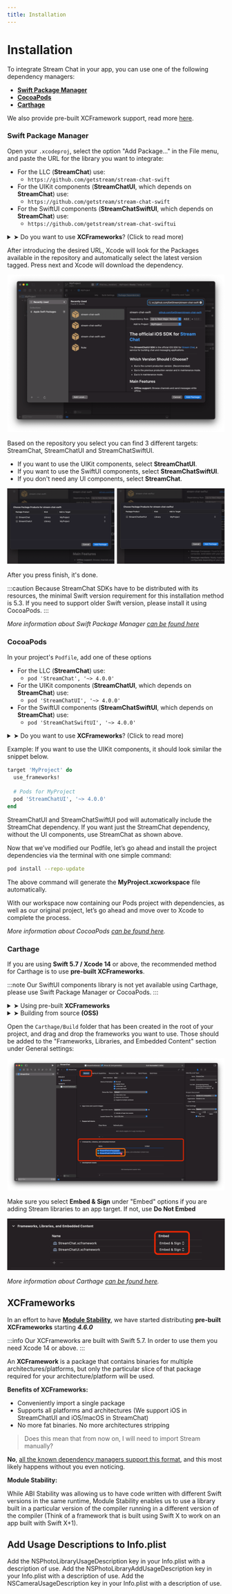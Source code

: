```yaml
---
title: Installation
---
```


# Installation

To integrate Stream Chat in your app, you can use one of the following dependency managers:

- [**Swift Package Manager**](#swift-package-manager)
- [**CocoaPods**](#cocoapods)
- [**Carthage**](#carthage)

We also provide pre-built XCFramework support, read more [here](#xcframeworks).

### Swift Package Manager

Open your `.xcodeproj`, select the option "Add Package..." in the File menu, and paste the URL for the library you want to integrate:

- For the LLC (**StreamChat**) use:
  - `https://github.com/getstream/stream-chat-swift`
- For the UIKit components (**StreamChatUI**, which depends on **StreamChat**) use:
  - `https://github.com/getstream/stream-chat-swift`
- For the SwiftUI components (**StreamChatSwiftUI**, which depends on **StreamChat**) use:
  - `https://github.com/getstream/stream-chat-swiftui`

<details><summary>➤ Do you want to use <b>XCFrameworks</b>? (Click to read more)</summary>
<p>

:::caution
Our XCFrameworks are built with **Swift 5.7**. In order to use them you need **Xcode 14** or above
:::

You can learn more about [our Module Stable XCFrameworks here](#xcframeworks)

- For the LLC (**StreamChat**) use:
  - `https://github.com/getstream/stream-chat-swift-spm`
- For the UIKit components (**StreamChatUI**, which depends on **StreamChat**) use:
  - `https://github.com/getstream/stream-chat-swift-spm`

</p>
</details>


After introducing the desired URL, Xcode will look for the Packages available in the repository and automatically select the latest version tagged. Press next and Xcode will download the dependency.

![Screenshot shows an Xcode screen selecting a dependency version and an Xcode screen downloading that dependency](../assets/spm-01.png)

Based on the repository you select you can find 3 different targets: StreamChat, StreamChatUI and StreamChatSwiftUI.

- If you want to use the UIKit components, select **StreamChatUI**.
- If you want to use the SwiftUI components, select **StreamChatSwiftUI**.
- If you don't need any UI components, select **StreamChat**.

![Screenshot shows an Xcode screen with dependency targets to be selected](../assets/spm-02.png)

After you press finish, it's done.

:::caution
Because StreamChat SDKs have to be distributed with its resources, the minimal Swift version requirement for this installation method is 5.3. If you need to support older Swift version, please install it using CocoaPods.
:::

_More information about Swift Package Manager [can be found here](https://www.swift.org/package-manager/)_

### CocoaPods

In your project's `Podfile`, add one of these options

- For the LLC (**StreamChat**) use:
  - `pod 'StreamChat', '~> 4.0.0'`
- For the UIKit components (**StreamChatUI**, which depends on **StreamChat**) use:
  - `pod 'StreamChatUI', '~> 4.0.0'`
- For the SwiftUI components (**StreamChatSwiftUI**, which depends on **StreamChat**) use:
  - `pod 'StreamChatSwiftUI', '~> 4.0.0'`

<details><summary>➤ Do you want to use <b>XCFrameworks</b>? (Click to read more)</summary>
<p>

:::caution
Our XCFrameworks are built with **Swift 5.7**. In order to use them you need **Xcode 14** or above
:::

You can learn more about [our Module Stable XCFrameworks here](#xcframeworks)

- For the LLC (**StreamChat**) use:
  - `pod 'StreamChat-XCFramework', '~> 4.6.0'`
- For the UIKit components (**StreamChatUI**, which depends on **StreamChat**) use:
  - `pod 'StreamChatUI-XCFramework', '~> 4.6.0'`

</p>
</details>

Example: If you want to use the UIKit components, it should look similar the snippet below.

```ruby
target 'MyProject' do
  use_frameworks!

  # Pods for MyProject
  pod 'StreamChatUI', '~> 4.0.0'
end
```

StreamChatUI and StreamChatSwiftUI pod will automatically include the StreamChat dependency. If you want just the StreamChat dependency, without the UI components, use StreamChat as shown above.

Now that we’ve modified our Podfile, let’s go ahead and install the project dependencies via the terminal with one simple command:

```bash
pod install --repo-update
```

The above command will generate the **MyProject.xcworkspace** file automatically.

With our workspace now containing our Pods project with dependencies, as well as our original project, let’s go ahead and move over to Xcode to complete the process.

_More information about CocoaPods [can be found here](https://cocoapods.org/)._

### Carthage

If you are using **Swift 5.7 / Xcode 14** or above, the recommended method for Carthage is to use **pre-built XCFrameworks**.

:::note
Our SwiftUI components library is not yet available using Carthage, please use Swift Package Manager or CocoaPods.
:::

<details><summary>➤ Using pre-built <b>XCFrameworks</b></summary>
<p>

:::caution
Our XCFrameworks are built with **Swift 5.7**. In order to use them you need **Xcode 14** or above
:::

You can learn more about [our Module Stable XCFrameworks here](#xcframeworks)

- For the LLC (**StreamChat**) use:
  - `binary "https://raw.githubusercontent.com/GetStream/stream-chat-swift/main/StreamChatArtifacts.json" ~> 4.6`
- For the UIKit components (**StreamChatUI**, which depends on **StreamChat**) use:
  - `binary "https://raw.githubusercontent.com/GetStream/stream-chat-swift/main/StreamChatArtifacts.json" ~> 4.6`

Now that we’ve modified our Cartfile, let’s go ahead and install the project dependencies via the terminal with one simple command:

```bash
carthage update --use-xcframeworks
```

The previous command will download pre-built XCFrameworks. You now need to add those to your project. Keep reading.

</p>
</details>

<details><summary>➤ Building from source <b>(OSS)</b></summary>
<p>

In your project's `Cartfile`, add one of these options

- For the LLC (**StreamChat**) use:
  - `github "getstream/stream-chat-swift" ~> 4.6.0`
- For the UIKit components (**StreamChatUI**, which depends on **StreamChat**) use:
  - `github "getstream/stream-chat-swift" ~> 4.6.0`

Now that we’ve modified our Cartfile, let’s go ahead and install the project dependencies via the terminal with one simple command:

```bash
carthage update --use-xcframeworks --no-use-binaries --platform iOS
```

The previous command will create pre-built XCFrameworks built from our source code (This might take a while ⏱). You now need to add those to your project. Keep reading.

</p>
</details>

Open the `Carthage/Build` folder that has been created in the root of your project, and drag and drop the frameworks you want to use. Those should be added to the "Frameworks, Libraries, and Embedded Content" section under General settings:

![Screenshot shows XCFrameworks being dragged into Xcode](../assets/carthage-drag.png)

Make sure you select **Embed & Sign** under "Embed" options if you are adding Stream libraries to an app target. If not, use **Do Not Embed**

![Screenshot shows Embed and Sign being the option selected](../assets/carthage-embed-and-sign.png)

_More information about Carthage [can be found here](https://github.com/Carthage/Carthage)._

## XCFrameworks

In an effort to have [**Module Stability**](https://www.swift.org/blog/library-evolution/), we have started distributing **pre-built XCFrameworks** starting ***4.6.0***

:::info
Our XCFrameworks are built with Swift 5.7. In order to use them you need Xcode 14 or above.
:::

An **XCFramework** is a package that contains binaries for multiple architectures/platforms, but only the particular slice of that package required for your architecture/platform will be used.

**Benefits of XCFrameworks:**
- Conveniently import a single package
- Supports all platforms and architectures (We support iOS in StreamChatUI and iOS/macOS in StreamChat)
- No more fat binaries. No more architectures stripping

> Does this mean that from now on, I will need to import Stream manually?

**No**, [all the known dependency managers support this format](#), and this most likely happens without you even noticing.


**Module Stability:**

While ABI Stability was allowing us to have code written with different Swift versions in the same runtime, Module Stability enables us to use a library built in a particular version of the compiler running in a different version of the compiler (Think of a framework that is built using Swift X to work on an app built with Swift X+1).

## Add Usage Descriptions to Info.plist

Add the NSPhotoLibraryUsageDescription key in your Info.plist with a description of use.
Add the NSPhotoLibraryAddUsageDescription key in your Info.plist with a description of use.
Add the NSCameraUsageDescription key in your Info.plist with a description of use.